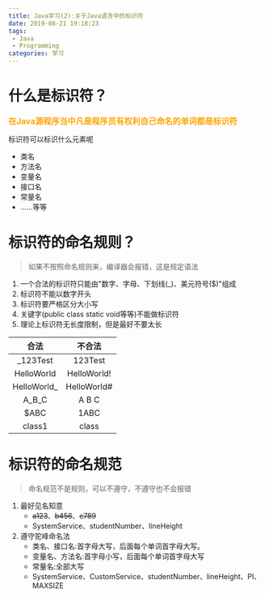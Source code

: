 ```yaml
---
title: Java学习(2):关于Java语言中的标识符
date: 2019-08-21 19:18:23
tags: 
 - Java
 - Programming
categories: 学习
---
```


<!--more-->

什么是标识符？
===

<font color = "orange" style = "font-size: 16px">**在Java源程序当中凡是程序员有权利自己命名的单词都是标识符**</font>  

标识符可以标识什么元素呢  
- 类名
- 方法名
- 变量名
- 接口名
- 常量名
- ……等等

标识符的命名规则？
===

> 如果不按照命名规则来，编译器会报错，这是规定语法

1. 一个合法的标识符只能由"数字、字母、下划线(_)、美元符号($)"组成
2. 标识符不能以数字开头
3. 标识符要严格区分大小写
4. 关键字(public class static void等等)不能做标识符
5. 理论上标识符无长度限制，但是最好不要太长


|    合法     |   不合法    |
| :---------: | :---------: |
|  _123Test   |   123Test   |
| HelloWorld  | HelloWorld! |
| HelloWorld_ | HelloWorld# |
|    A_B_C    |    A B C    |
|    $ABC     |    1ABC     |
|   class1    |    class    |

标识符的命名规范
===
> 命名规范不是规则，可以不遵守，不遵守也不会报错

1. 最好见名知意
    - ~~a123~~、~~b456~~、~~c789~~
    - SystemService、studentNumber、lineHeight
2. 遵守驼峰命名法
    - 类名、接口名:首字母大写，后面每个单词首字母大写。
    - 变量名、方法名:首字母小写，后面每个单词首字母大写
    - 常量名:全部大写
    - SystemService、CustomService、studentNumber、lineHeight、PI、MAXSIZE
